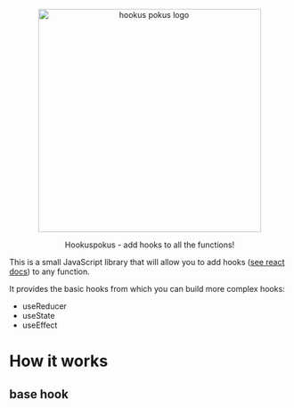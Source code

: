 <p align="center">
  <img width="400px" src="https://i.imgur.com/07GGYjZ.png" alt="hookus pokus logo">
</p>
<p align="center">
  Hookuspokus - add hooks to all the functions!
</p>

This is a small JavaScript library that will allow you to add hooks ([see react docs](https://reactjs.org/docs/hooks-intro.html)) to any function.

It provides the basic hooks from which you can build more complex hooks:

- useReducer
- useState
- useEffect

# How it works

## base hook
